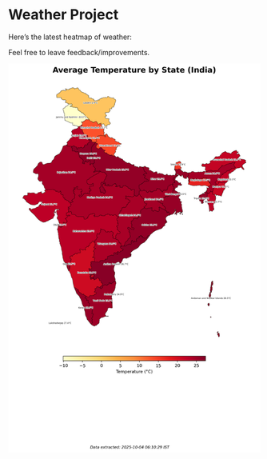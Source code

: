 # Weather Project

Here’s the latest heatmap of weather:

Feel free to leave feedback/improvements.

![India Heatmap](docs/assets/india_heatmap.png?v=E06CFF)
